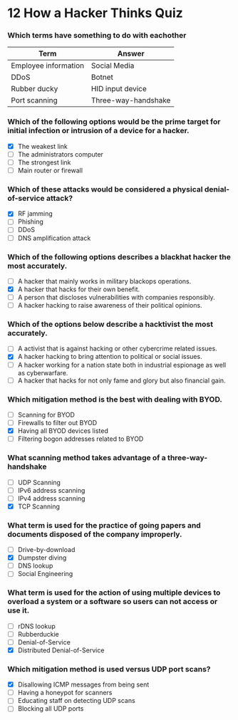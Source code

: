 # 12 How a Hacker Thinks Quiz

### Which terms have something to do with eachother

| Term | Answer |
| --- | --- |
| Employee information | Social Media |
| DDoS | Botnet |
| Rubber ducky | HID input device |
| Port scanning | Three-way-handshake |

### Which of the following options would be the prime target for initial infection or intrusion of a device for a hacker.

- [X] The weakest link
- [ ] The administrators computer
- [ ] The strongest link
- [ ] Main router or firewall

### Which of these attacks would be considered a physical denial-of-service attack?

- [X] RF jamming
- [ ] Phishing
- [ ] DDoS
- [ ] DNS amplification attack

### Which of the following options describes a blackhat hacker the most accurately.

- [ ] A hacker that mainly works in military blackops operations.
- [X] A hacker that hacks for their own benefit.
- [ ] A person that discloses vulnerabilities with companies responsibly.
- [ ] A hacker hacking to raise awareness of their political opinions.

### Which of the options below describe a hacktivist the most accurately.

- [ ] A activist that is against hacking or other cybercrime related issues.
- [X] A hacker hacking to bring attention to political or social issues.
- [ ] A hacker working for a nation state both in industrial espionage as well as cyberwarfare.
- [ ] A hacker that hacks for not only fame and glory but also financial gain.

### Which mitigation method is the best with dealing with BYOD.

- [ ] Scanning for BYOD
- [ ] Firewalls to filter out BYOD
- [X] Having all BYOD devices listed
- [ ] Filtering bogon addresses related to BYOD

### What scanning method takes advantage of a three-way-handshake

- [ ] UDP Scanning
- [ ] IPv6 address scanning
- [ ] IPv4 address scanning
- [X] TCP Scanning

### What term is used for the practice of going papers and documents disposed of the company improperly.

- [ ] Drive-by-download
- [X] Dumpster diving
- [ ] DNS lookup
- [ ] Social Engineering

### What term is used for the action of using multiple devices to overload a system or a software so users can not access or use it.

- [ ] rDNS lookup
- [ ] Rubberduckie
- [ ] Denial-of-Service
- [X] Distributed Denial-of-Service

### Which mitigation method is used versus UDP port scans?

- [X] Disallowing ICMP messages from being sent
- [ ] Having a honeypot for scanners
- [ ] Educating staff on detecting UDP scans
- [ ] Blocking all UDP ports